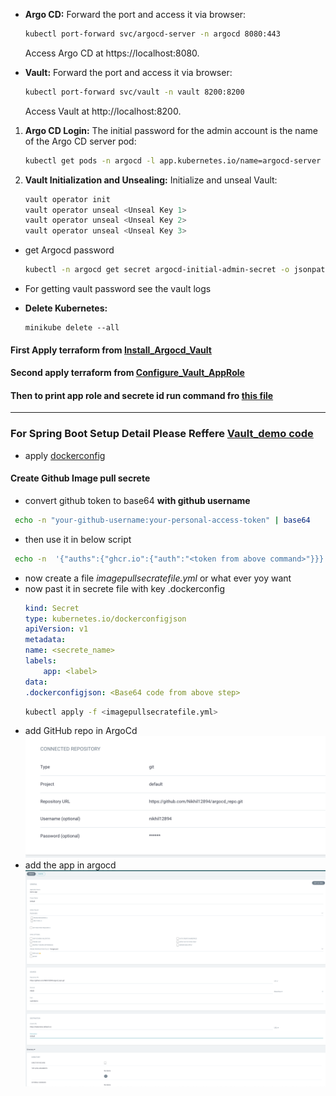 - **Argo CD:** Forward the port and access it via browser:
    ```sh
    kubectl port-forward svc/argocd-server -n argocd 8080:443
    ```
    Access Argo CD at https://localhost:8080.

- **Vault:** Forward the port and access it via browser:
    ```sh
    kubectl port-forward svc/vault -n vault 8200:8200
    ```
    Access Vault at http://localhost:8200.

1. **Argo CD Login:** The initial password for the admin account is the name of the Argo CD server pod:
    ```sh
    kubectl get pods -n argocd -l app.kubernetes.io/name=argocd-server -o name
    ```
2. **Vault Initialization and Unsealing:** Initialize and unseal Vault:

    ```sh
    vault operator init
    vault operator unseal <Unseal Key 1>
    vault operator unseal <Unseal Key 2>
    vault operator unseal <Unseal Key 3>
    ```

- get Argocd password

    ```sh
    kubectl -n argocd get secret argocd-initial-admin-secret -o jsonpath="{.data.password}" | base64 -d
    ```


- For getting vault password see the vault logs

- **Delete Kubernetes:**

    ```
    minikube delete --all
    
    ```

#### First Apply terraform from [Install_Argocd_Vault](./Install_Argocd_Vault/)

#### Second apply terraform from [Configure_Vault_AppRole](./Configure_Vault_AppRole/)

#### Then to print app role and secrete id run command fro [this file](./Configure_Vault_AppRole/readme.md)

---


### For Spring Boot Setup Detail Please Reffere [Vault_demo code](./vault_demo/)
- apply [dockerconfig](vault_demo/k8s/dockerconfigjson.yaml)
#### Create Github Image pull secrete
- convert github token to base64 **with github username**
```sh
 echo -n "your-github-username:your-personal-access-token" | base64
```
- then use it in below script

```sh
 echo -n  '{"auths":{"ghcr.io":{"auth":"<token from above command>"}}}' | base64
```
- now create a file *imagepullsecratefile.yml* or what ever yoy want
- now past it in secrete file with key .dockerconfig
    ```yml
    kind: Secret
    type: kubernetes.io/dockerconfigjson
    apiVersion: v1
    metadata:
    name: <secrete_name>
    labels:
        app: <label>
    data:
    .dockerconfigjson: <Base64 code from above step>
    ```
    ```sh
    kubectl apply -f <imagepullsecratefile.yml>
    ```
- add GitHub repo in ArgoCd
![Repo Setup](./images/add_repo_in_argocd.png)
- add the app in argocd
![Repo Setup](./images/add_app_in_argocd.png)


